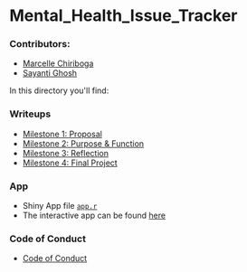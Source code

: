 # Mental_Health_Issue_Tracker

### Contributors:
- [Marcelle Chiriboga](https://github.com/mchiriboga)
- [Sayanti Ghosh](https://github.com/Sayanti86)


In this directory you'll find:

### Writeups

- [Milestone 1: Proposal](https://github.com/UBC-MDS/Mental_Health_Issue_Tracker/blob/master/Milestone1.md)
- [Milestone 2: Purpose & Function](https://github.com/UBC-MDS/Mental_Health_Issue_Tracker/blob/master/Milestone2.md)
- [Milestone 3: Reflection](https://github.com/UBC-MDS/Mental_Health_Issue_Tracker/blob/master/Milestone3.md)
- [Milestone 4: Final Project](https://github.com/UBC-MDS/Mental_Health_Issue_Tracker/blob/master/Milestone4.md)

### App

- Shiny App file [`app.r`](https://github.com/UBC-MDS/Mental_Health_Issue_Tracker/blob/master/src_shiny/app.R)
- The interactive app can be found [here](https://marcelle-sayanti.shinyapps.io/mental_health_issue_tracker/)

### Code of Conduct

- [Code of Conduct](https://github.com/UBC-MDS/Mental_Health_Issue_Tracker/blob/master/Code_of_conduct.md)

